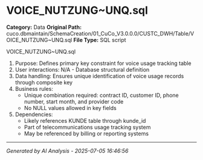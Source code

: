 # VOICE_NUTZUNG~UNQ.sql

**Category:** Data
**Original Path:** cuco.dbmaintain/SchemaCreation/01_CuCo_V3.0.0.0/CUSTC_DWH/Table/VOICE_NUTZUNG~UNQ.sql
**File Type:** SQL script

VOICE_NUTZUNG~UNQ.sql
1. Purpose: Defines primary key constraint for voice usage tracking table
2. User interactions: N/A - Database structural definition
3. Data handling: Ensures unique identification of voice usage records through composite key
4. Business rules:
   - Unique combination required: contract ID, customer ID, phone number, start month, and provider code
   - No NULL values allowed in key fields
5. Dependencies:
   - Likely references KUNDE table through kunde_id
   - Part of telecommunications usage tracking system
   - May be referenced by billing or reporting systems

---
*Generated by AI Analysis - 2025-07-05 16:46:56*
